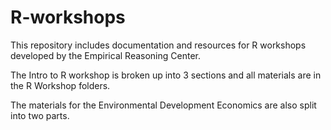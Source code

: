 # R-workshops

This repository includes documentation and resources for R workshops developed by the Empirical Reasoning Center.

The Intro to R workshop is broken up into 3 sections and all materials are in the R Workshop folders.

The materials for the Environmental Development Economics are also split into two parts. 
